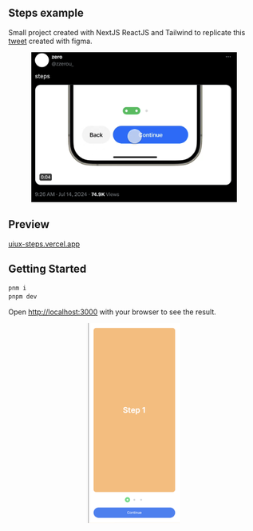 ## Steps example

Small project created with NextJS ReactJS and Tailwind to replicate this [tweet](https://twitter.com/zzerou_/status/1812509007648846300) created with figma.

<center>
<img src="./assets/tweet.png" height="300px" />
</center>

## Preview

[uiux-steps.vercel.app](https://uiux-steps.vercel.app/)

## Getting Started

```bash
pnm i
pnpm dev
```

Open [http://localhost:3000](http://localhost:3000) with your browser to see the result.

<center>
<img src="./assets/banner.png" height="400px" />
</center>
